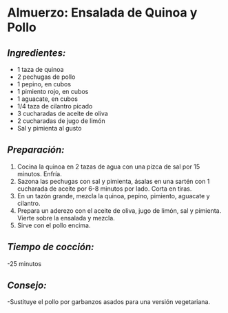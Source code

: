 # Almuerzo: Ensalada de Quinoa y Pollo

## *Ingredientes:*
- 1 taza de quinoa
- 2 pechugas de pollo
- 1 pepino, en cubos
- 1 pimiento rojo, en cubos
- 1 aguacate, en cubos
- 1/4 taza de cilantro picado
- 3 cucharadas de aceite de oliva
- 2 cucharadas de jugo de limón
- Sal y pimienta al gusto

## *Preparación:*
1. Cocina la quinoa en 2 tazas de agua con una pizca de sal por 15 minutos. Enfría.
2. Sazona las pechugas con sal y pimienta, ásalas en una sartén con 1 cucharada de aceite por 6-8 minutos por lado. Corta en tiras.
3. En un tazón grande, mezcla la quinoa, pepino, pimiento, aguacate y cilantro.
4. Prepara un aderezo con el aceite de oliva, jugo de limón, sal y pimienta. Vierte sobre la ensalada y mezcla.
5. Sirve con el pollo encima.

## *Tiempo de cocción:* 
-25 minutos

## *Consejo:* 
-Sustituye el pollo por garbanzos asados para una versión vegetariana.
